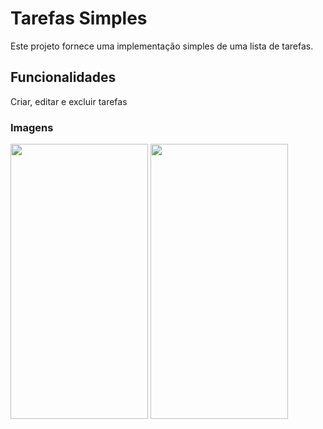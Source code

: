 <h1>Tarefas Simples</h1>
Este projeto fornece uma implementação simples de uma lista de tarefas.

<h2>Funcionalidades</h2>
Criar, editar e excluir tarefas

<h3>Imagens</h3>
<div flex-direction: "row">
  <img src="https://private-user-images.githubusercontent.com/128552505/311043038-35be6eac-6a55-4504-8d37-e13a9bf1a078.png?jwt=eyJhbGciOiJIUzI1NiIsInR5cCI6IkpXVCJ9.eyJpc3MiOiJnaXRodWIuY29tIiwiYXVkIjoicmF3LmdpdGh1YnVzZXJjb250ZW50LmNvbSIsImtleSI6ImtleTUiLCJleHAiOjE3MDk4NDc3OTgsIm5iZiI6MTcwOTg0NzQ5OCwicGF0aCI6Ii8xMjg1NTI1MDUvMzExMDQzMDM4LTM1YmU2ZWFjLTZhNTUtNDUwNC04ZDM3LWUxM2E5YmYxYTA3OC5wbmc_WC1BbXotQWxnb3JpdGhtPUFXUzQtSE1BQy1TSEEyNTYmWC1BbXotQ3JlZGVudGlhbD1BS0lBVkNPRFlMU0E1M1BRSzRaQSUyRjIwMjQwMzA3JTJGdXMtZWFzdC0xJTJGczMlMkZhd3M0X3JlcXVlc3QmWC1BbXotRGF0ZT0yMDI0MDMwN1QyMTM4MThaJlgtQW16LUV4cGlyZXM9MzAwJlgtQW16LVNpZ25hdHVyZT05MDU0MzIzOGJiN2YxODQ1ZGIyMzFjYzI3ZGQzZTJlNzVkNDQxOGFhMzI5ZTJjZjU5MWEwMDdlYzdkOTg1YzM1JlgtQW16LVNpZ25lZEhlYWRlcnM9aG9zdCZhY3Rvcl9pZD0wJmtleV9pZD0wJnJlcG9faWQ9MCJ9.6Oo6JdAgBngdmdBChHgdvv_wkMuO_EMTt2-H7zSA8M8" width = "220px" height = "440px"/>
  <img src="https://private-user-images.githubusercontent.com/128552505/311043043-fc7ebb36-353a-4a46-b08c-0d1a99bc8f26.png?jwt=eyJhbGciOiJIUzI1NiIsInR5cCI6IkpXVCJ9.eyJpc3MiOiJnaXRodWIuY29tIiwiYXVkIjoicmF3LmdpdGh1YnVzZXJjb250ZW50LmNvbSIsImtleSI6ImtleTUiLCJleHAiOjE3MDk4NDc3OTgsIm5iZiI6MTcwOTg0NzQ5OCwicGF0aCI6Ii8xMjg1NTI1MDUvMzExMDQzMDQzLWZjN2ViYjM2LTM1M2EtNGE0Ni1iMDhjLTBkMWE5OWJjOGYyNi5wbmc_WC1BbXotQWxnb3JpdGhtPUFXUzQtSE1BQy1TSEEyNTYmWC1BbXotQ3JlZGVudGlhbD1BS0lBVkNPRFlMU0E1M1BRSzRaQSUyRjIwMjQwMzA3JTJGdXMtZWFzdC0xJTJGczMlMkZhd3M0X3JlcXVlc3QmWC1BbXotRGF0ZT0yMDI0MDMwN1QyMTM4MThaJlgtQW16LUV4cGlyZXM9MzAwJlgtQW16LVNpZ25hdHVyZT02YWJkNWQyY2FkZDM4MmVlM2IyNWRjYmFiODI0MjBkYzgwNGE4ZGYzMjA4YmNmMmMzMmVkOGJhNzEwNzI3MjBiJlgtQW16LVNpZ25lZEhlYWRlcnM9aG9zdCZhY3Rvcl9pZD0wJmtleV9pZD0wJnJlcG9faWQ9MCJ9.HOFZbkBkKczioMGXnt06sYs3hhm_x3a8Su9Ptlr8MgY" width = "220px" height = "440px"/>
</div>
